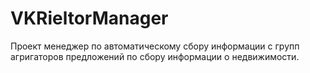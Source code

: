 # VKRieltorManager
 Проект менеджер по автоматическому сбору информации с групп агригаторов предложений по сбору информации о недвижимости.
